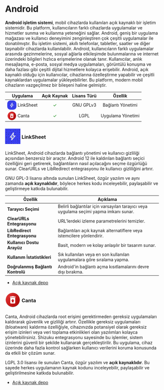 <!-- NOTLAR
 - Bu sayfa bilgi içerikli makale olacaktır.
 - Tablo eklemeyi unutmayın
 - Uygun görseller eklemeyi unutmayın.
 - İçerik kuralları ve ekleme yapmak sayfalarını ziyaret edebilirsiniz -->

# Android

**Android işletim sistemi**, mobil cihazlarda kullanılan açık kaynaklı bir işletim sistemidir. Bu platform, kullanıcıların farklı cihazlarda uygulamalar ve hizmetler sunma ve kullanma yeteneğini sağlar. Android, geniş bir uygulama mağazası ve kullanıcı deneyimini zenginleştiren çok çeşitli uygulamalar ile donatılmıştır. Bu işletim sistemi, akıllı telefonlar, tabletler, saatler ve diğer taşınabilir cihazlarda kullanılabilir. 
Android, kullanıcıların farklı uygulamalar arasında gezinmelerine, sosyal ağlarla etkileşimde bulunmalarına ve internet üzerindeki bilgileri hızlıca erişmelerine olanak tanır. Kullanıcılar, anlık mesajlaşma, e-posta, sosyal medya uygulamaları, görüntülü konuşma ve daha fazlası gibi çeşitli dijital hizmetlere kolayca erişebilir. Android, açık kaynaklı olduğu için kullanıcılar, cihazlarına özelleştirme yapabilir ve çeşitli kaynaklardan uygulamalar yükleyebilirler. Bu platform, modern mobil cihazların vazgeçilmez bir bileşeni haline gelmiştir.

| Uygulama | Açık Kaynak | Lisans Türü | Özellik |
|----------|:-----------:|:-----------:|:-----------:|
| <img src="docs/images/linksheet.png" alt="Linksheet" style="width: 30px; height: 30px; border-radius: 10px; vertical-align: middle; display: inline-block;"> <span style="vertical-align: middle; display: inline-block;"> LinkSheet </span> |<span style="color: green;">✓</span>| GNU GPLv3       | Bağlantı Yönetimi |
| <img src="docs/images/canta.png" alt="Canta" style="width: 30px; height: 30px; border-radius: 10px; vertical-align: middle; display: inline-block;"> <span style="vertical-align: middle; display: inline-block;"> Canta </span> |<span style="color: green;">✓</span>|  LGPL       | Uygulama Yönetimi |

### <span style="display: inline-block; vertical-align: middle;"><img src="docs/images/linksheet.png" alt="LinkSheet" style="width: 50px; height: auto;"> </span> <span style="display: inline-block; vertical-align: middle;"> LinkSheet


LinkSheet, Android cihazlarda bağlantı yönetimi ve kullanıcı gizliliği açısından benzersiz bir araçtır. Android 12 ile kaldırılan bağlantı seçici özelliğini geri getirerek, bağlantıların nasıl açılacağını seçme özgürlüğü sunar. ClearURLs ve LibRedirect entegrasyonu ile kullanıcı gizliliğini artırır.

GNU GPL-3 lisansı altında sunulan LinkSheet, özgür yazılım ve aynı zamanda **açık kaynaklıdır**, böylece herkes kodu inceleyebilir, paylaşabilir ve geliştirmeye katkıda bulunabilir.

| **Özellik** | **Açıklama** |
| --- | --- |
| **Tarayıcı Seçimi** | Belirli bağlantılar için varsayılan tarayıcı veya uygulama seçimi yapma imkanı sunar. |
| **ClearURLs Entegrasyonu** | URL’lerdeki izleme parametrelerini temizler. |
| **LibRedirect Entegrasyonu** | Bağlantıları açık kaynak alternatiflere veya istemcilere yönlendirir. |
| **Kullanıcı Dostu Arayüz** | Basit, modern ve kolay anlaşılır bir tasarım sunar. |
| **Kullanım İstatistikleri** | Sık kullanılan veya en son kullanılan uygulamalara göre sıralama yapma. |
| **Doğrulanmış Bağlantı Kontrolü** | Android'in bağlantı açma kısıtlamalarını devre dışı bırakma. |

- [Açık kaynak depo](https://github.com/LinkSheet/LinkSheet)

### <span style="display: inline-block; vertical-align: middle;"><img src="docs/images/canta.png" alt="Canta" style="width: 50px; height: auto;"> </span> <span style="display: inline-block; vertical-align: middle;"> Canta

Canta, Android cihazlarda root erişimi gerektirmeden gereksiz uygulamaları kaldırarak güvenlik ve gizliliği artırır. Özellikle gereksiz uygulamaları (bloatware) kaldırma özelliğiyle, cihazınızda potansiyel olarak gereksiz erişim izinleri veya veri toplama etkinlikleri olan yazılımları kolayca yönetebilirsiniz. Shizuku entegrasyonu sayesinde bu işlemler, sistem izinlerini güvenli bir şekilde kullanarak gerçekleştirilir. Bu uygulama, cihaz üzerinde daha fazla kontrol sağlarken kullanıcı verilerini koruma konusunda da etkili bir çözüm sunar.

LGPL 3.0 lisansı ile sunulan Canta, özgür yazılım ve **açık kaynaklıdır**. Bu sayede herkes uygulamanın kaynak kodunu inceleyebilir, paylaşabilir ve geliştirilmesine katkıda bulunabilir.

- [Açık kaynak depo](https://github.com/samolego/Canta)

